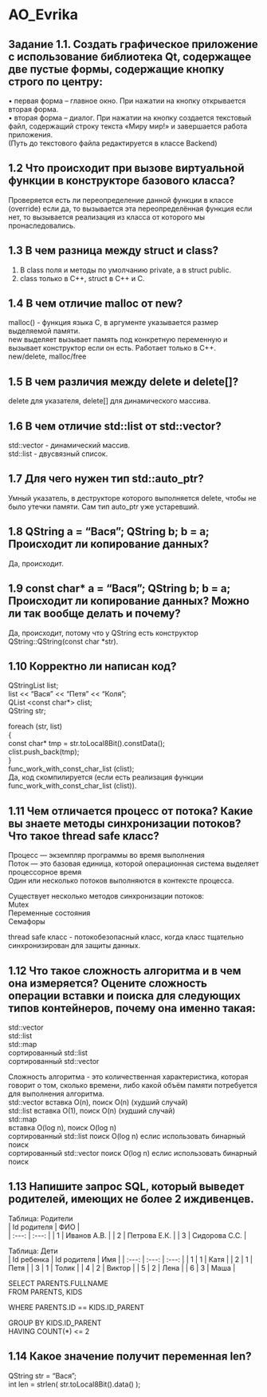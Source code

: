 # AO_Evrika
## Задание 1.1. Создать графическое приложение с использование библиотека Qt, содержащее две пустые формы, содержащие кнопку строго по центру:
•	первая форма – главное окно. При нажатии на кнопку открывается вторая форма. <br/>
•	вторая форма – диалог. При нажатии на кнопку создается текстовый файл, содержащий строку текста «Миру мир!» и завершается работа приложения.
<br/> (Путь до текстового файла редактируется в классе Backend)

## 1.2 Что происходит при вызове виртуальной функции в конструкторе базового класса?
Проверяется есть ли переопределение данной функции в классе (override) если да, то вызывается эта переопределённая функция если нет, то вызывается реализация из класса от которого мы пронаследовались.  <br/>

## 1.3 В чем разница между struct и class? 
1) В class поля и методы по умолчанию private, а в struct public.
2) class только в С++, struct в С++ и С.

## 1.4 В чем отличие malloc от new?
malloc() - функция языка С, в аргументе указывается размер выделяемой памяти.  <br/>
new выделяет вызывает память под конкретную переменную и вызывает конструктор если он есть. Работает только в C++. <br/>
new/delete, malloc/free <br/>

## 1.5 В чем различия между delete и delete[]?
delete для указателя, delete[] для динамического массива.

## 1.6 В чем отличие std::list<T> от std::vector<T>?
std::vector - динамический массив. <br/>
std::list - двусвязный список. <br/>

## 1.7 Для чего нужен тип std::auto_ptr<T>?
Умный указатель, в деструкторе которого выполняется delete, чтобы не было утечки памяти. Сам тип auto_ptr уже устаревший.

## 1.8 QString a = “Вася”; QString b; b = a; Происходит ли копирование данных? 
Да, происходит.

## 1.9 const char* a = “Вася”; QString b; b = a; Происходит ли копирование данных? Можно ли так вообще делать и почему?
Да, происходит, потому что у QString есть конструктор QString::QString(const char *str). <br/>

## 1.10 Корректно ли написан код? 
QStringList list; <br/>
list << “Вася” << “Петя” << “Коля”; <br/>
QList <const char*> clist; <br/>
QString str; <br/>

foreach (str, list) <br/>
{ <br/>
	const char* tmp = str.toLocal8Bit().constData(); <br/>
clist.push_back(tmp); <br/>
} <br/>
func_work_with_const_char_list (clist); <br/>
Да, код скомпилируется (если есть реализация функции func_work_with_const_char_list (clist)).

## 1.11 Чем отличается процесс от потока? Какие вы знаете методы синхронизации потоков? Что такое thread safe класс?
Процесс — экземпляр программы во время выполнения <br/>
Поток — это базовая единица, которой операционная система выделяет процессорное время  <br/>
Один или несколько потоков выполняются в контексте процесса.   <br/>

Существует несколько методов синхронизации потоков:  <br/>
Mutex <br/>
Переменные состояния <br/>
Семафоры <br/>

thread safe класс - потокобезопасный класс, когда класс тщательно синхронизирован для защиты данных.


## 1.12 Что такое сложность алгоритма и в чем она измеряется? Оцените сложность операции вставки и поиска для следующих типов контейнеров, почему она именно такая:
std::vector <br/>
std::list <br/>
std::map <br/>
сортированный std::list <br/>
сортированный std::vector <br/>

Сложность алгоритма - это количественная характеристика, которая говорит о том, сколько времени, либо какой объём памяти потребуется для выполнения алгоритма.  <br/>
std::vector вставка O(n), поиск  O(n) (худший случай)   <br/>
std::list вставка O(1), поиск O(n) (худший случай) <br/>
std::map <br/> вставка O(log n), поиск O(log n)  <br/>
сортированный std::list поиск O(log n) еслис использовать бинарный поиск <br/>
сортированный std::vector поиск  O(log n) еслис использовать бинарный поиск <br/> 


## 1.13 Напишите запрос SQL, который выведет родителей, имеющих не более 2 иждивенцев. 
Таблица: Родители <br/>
| Id родителя | ФИО    |  
| :---:   | :---: |
| 1 | Иванов А.В.  | 
| 2 | Петрова Е.К.  | 
| 3 | Сидорова С.С.  | 

Таблица: Дети <br/>
| Id ребенка | Id родителя    | Имя    |
| :---:   | :---: | :---: |
| 1 | 1  | Катя  | 
| 2 | 1  | Петя  |
| 3 | 1  | Толик |
| 4 | 2  | Виктор |
| 5 | 2  | Лена |
| 6 | 3  | Маша |

SELECT PARENTS.FULLNAME  <br/>
FROM PARENTS, KIDS  <br/>

WHERE PARENTS.ID == KIDS.ID_PARENT   <br/> 

GROUP BY KIDS.ID_PARENT    <br/>
HAVING COUNT(*)  <= 2  <br/>

## 1.14 Какое значение получит переменная len?
QString str = “Вася”;  <br/>
int len = strlen( str.toLocal8Bit().data() ); <br/>





